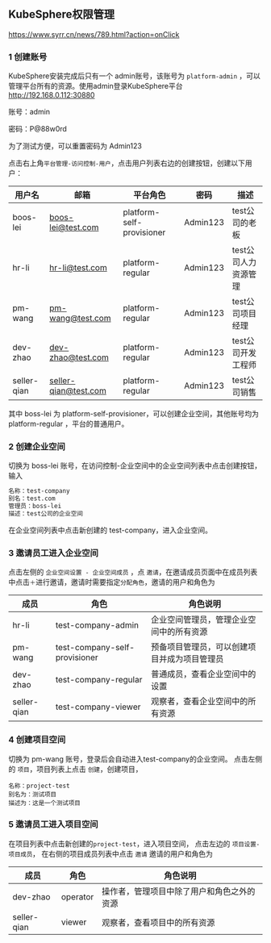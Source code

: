 ## KubeSphere权限管理

https://www.syrr.cn/news/789.html?action=onClick



### 1 创建账号

KubeSphere安装完成后只有一个 admin账号，该账号为 `platform-admin` ，可以管理平台所有的资源。使用admin登录KubeSphere平台 http://192.168.0.112:30880 

账号：admin

密码：P@88w0rd

为了测试方便，可以重置密码为 Admin123



点击右上角`平台管理-访问控制-用户`，点击用户列表右边的创建按钮，创建以下用户：

| 用户名      | 邮箱                 | 平台角色                  | 密码     | 描述                 |
| ----------- | -------------------- | ------------------------- | -------- | -------------------- |
| boos-lei    | boos-lei@test.com    | platform-self-provisioner | Admin123 | test公司的老板       |
| hr-li       | hr-li@test.com       | platform-regular          | Admin123 | test公司人力资源管理 |
| pm-wang     | pm-wang@test.com     | platform-regular          | Admin123 | test公司项目经理     |
| dev-zhao    | dev-zhao@test.com    | platform-regular          | Admin123 | test公司开发工程师   |
| seller-qian | seller-qian@test.com | platform-regular          | Admin123 | test公司销售         |

其中 boss-lei 为 platform-self-provisioner，可以创建企业空间，其他账号均为 platform-regular ，平台的普通用户。



### 2 创建企业空间

切换为 boss-lei 账号，在访问控制-企业空间中的企业空间列表中点击创建按钮，输入

```bash
名称：test-company
别名：test.com
管理员：boss-lei
描述：test公司的企业空间
```

在企业空间列表中点击新创建的 test-company，进入企业空间。



### 3 邀请员工进入企业空间

点击左侧的 `企业空间设置 - 企业空间成员` ，点 `邀请`，在邀请成员页面中在成员列表中点击`＋`进行邀请，邀请时需要指定`分配角色`，邀请的用户和角色为

| 成员        | 角色                          | 角色说明                                     |
| ----------- | ----------------------------- | -------------------------------------------- |
| hr-li       | test-company-admin            | 企业空间管理员，管理企业空间中的所有资源     |
| pm-wang     | test-company-self-provisioner | 预备项目管理员，可以创建项目并成为项目管理员 |
| dev-zhao    | test-company-regular          | 普通成员，查看企业空间中的设置               |
| seller-qian | test-company-viewer           | 观察者，查看企业空间中的所有资源             |



### 4 创建项目空间

切换为 pm-wang 账号，登录后会自动进入test-company的企业空间。 点击左侧的 `项目`，项目列表上点击 `创建`，创建项目，

```
名称：project-test
别名为：测试项目
描述为：这是一个测试项目
```



### 5 邀请员工进入项目空间

在项目列表中点击新创建的`project-test`，进入项目空间， 点击左边的 `项目设置-项目成员`， 在右侧的项目成员列表中点击 `邀请` 邀请的用户和角色为

| 成员        | 角色     | 角色说明                                   |
| ----------- | -------- | ------------------------------------------ |
| dev-zhao    | operator | 操作者，管理项目中除了用户和角色之外的资源 |
| seller-qian | viewer   | 观察者，查看项目中的所有资源               |



